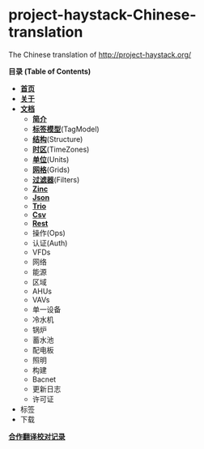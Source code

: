 # project-haystack-Chinese-translation
The Chinese translation of http://project-haystack.org/

**目录 (Table of Contents)**

+ [**首页**](zh-cn/Home/Home.md)
+ [**关于**](zh-cn/About/About.md)
+ [**文档**](zh-cn/Docs)
  + [**简介**](zh-cn/Docs/Intro.md)
  + [**标签模型**](zh-cn/Docs/TagModel.md)(TagModel)
  + [**结构**](zh-cn/Docs/Structure.md)(Structure)
  + [**时区**](zh-cn/Docs/TimeZones.md)(TimeZones)
  + [**单位**](zh-cn/Docs/Units.md)(Units)
  + [**网格**](zh-cn/Docs/Grids.md)(Grids)
  + [**过滤器**](zh-cn/Docs/Filters.md)(Filters)
  + [**Zinc**](zh-cn/Docs/Zinc.md)
  + [**Json**](zh-cn/Docs/Json.md)
  + [**Trio**](zh-cn/Docs/Trio.md)
  + [**Csv**](zh-cn/Docs/Csv.md)
  + [**Rest**](zh-cn/Docs/Rest.md)
  + 操作(Ops)
  + 认证(Auth)
  + VFDs
  + 网络
  + 能源
  + 区域
  + AHUs
  + VAVs
  + 单一设备
  + 冷水机
  + 锅炉
  + 蓄水池
  + 配电板
  + 照明
  + 构建
  + Bacnet
  + 更新日志
  + 许可证
+ 标签
+ 下载

[**合作翻译校对记录**](Proofread.md)

